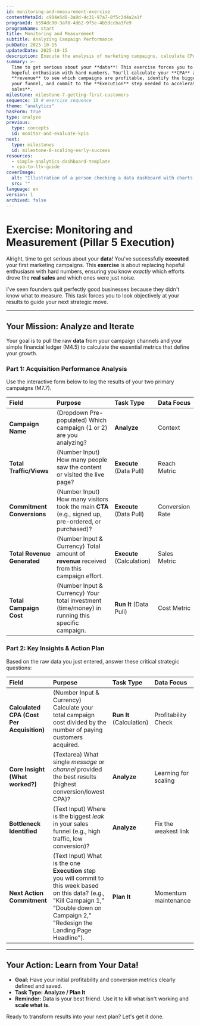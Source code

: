 ```yaml
---
id: monitoring-and-measurement-exercise
contentMetaId: c904e5d8-3a9d-4c31-97a7-8f5c3d4a2a1f
programId: b594dc90-3af0-4d62-9f5e-4b5dccba3fe9
programName: start
title: Monitoring and Measurement
subtitle: Analyzing Campaign Performance
pubDate: 2025-10-15
updatedDate: 2025-10-15
description: Execute the analysis of marketing campaigns, calculate CPA and revenue metrics, and identify critical bottlenecks to inform the next iteration of the MSP.
summary: >-
  Time to get serious about your **data**! This exercise forces you to replace
  hopeful enthusiasm with hard numbers. You'll calculate your **CPA** and
  **revenue** to see which campaigns are profitable, identify the biggest leak in
  your funnel, and commit to the **Execution** step needed to accelerate **real
  sales**.
milestone: milestone-7-getting-first-customers
sequence: 10 # exercise sequence
theme: "analytics"
hasForm: true
type: analyze
previous:
  type: concepts
  id: monitor-and-evaluate-kpis
next:
  type: milestones
  id: milestone-8-scaling-early-success
resources:
  - simple-analytics-dashboard-template
  - cpa-to-ltv-guide
coverImage:
  alt: "Illustration of a person checking a data dashboard with charts and graphs."
  src: ""
language: en
version: 1
archived: false
---
```

# Exercise: Monitoring and Measurement (Pillar 5 Execution)

Alright, time to get serious about your **data**! You've successfully **executed** your first marketing campaigns. This **exercise** is about replacing hopeful enthusiasm with hard numbers, ensuring you know *exactly* which efforts drove the **real sales** and which ones were just noise.

I've seen founders quit perfectly good businesses because they didn't know what to measure. This task forces you to look objectively at your results to guide your next strategic move.

---

## Your Mission: Analyze and Iterate

Your goal is to pull the raw **data** from your campaign channels and your simple financial ledger (M4.5) to calculate the essential metrics that define your growth.

### Part 1: Acquisition Performance Analysis

Use the interactive form below to log the results of your two primary campaigns (M7.7).

| Field | Purpose | Task Type | Data Focus |
| :--- | :--- | :--- | :--- |
| **Campaign Name** | (Dropdown Pre-populated) Which campaign (1 or 2) are you analyzing? | **Analyze** | Context |
| **Total Traffic/Views** | (Number Input) How many people saw the content or visited the live page? | **Execute** (Data Pull) | Reach Metric |
| **Commitment Conversions** | (Number Input) How many visitors took the main **CTA** (e.g., signed up, pre-ordered, or purchased)? | **Execute** (Data Pull) | Conversion Rate |
| **Total Revenue Generated** | (Number Input & Currency) Total amount of **revenue** received from this campaign effort. | **Execute** (Calculation) | Sales Metric |
| **Total Campaign Cost** | (Number Input & Currency) Your total investment (time/money) in running this specific campaign. | **Run It** (Data Pull) | Cost Metric |

### Part 2: Key Insights & Action Plan

Based on the raw data you just entered, answer these critical strategic questions:

| Field | Purpose | Task Type | Data Focus |
| :--- | :--- | :--- | :--- |
| **Calculated CPA (Cost Per Acquisition)** | (Number Input & Currency) Calculate your total campaign cost divided by the number of paying customers acquired. | **Run It** (Calculation) | Profitability Check |
| **Core Insight (What worked?)** | (Textarea) What single *message* or *channel* provided the best results (highest conversion/lowest CPA)? | **Analyze** | Learning for scaling |
| **Bottleneck Identified** | (Text Input) Where is the biggest *leak* in your sales funnel (e.g., high traffic, low conversion)? | **Analyze** | Fix the weakest link |
| **Next Action Commitment** | (Text Input) What is the one **Execution** step you will commit to this week based on this data? (e.g., "Kill Campaign 1," "Double down on Campaign 2," "Redesign the Landing Page Headline"). | **Plan It** | Momentum maintenance |

---

## Your Action: Learn from Your Data!

* **Goal:** Have your initial profitability and conversion metrics clearly defined and saved.
* **Task Type:** **Analyze / Plan It**
* **Reminder:** Data is your best friend. Use it to kill what isn't working and **scale what is**.

Ready to transform results into your next plan? Let's get it done.